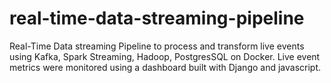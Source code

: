# real-time-data-streaming-pipeline
Real-Time Data streaming Pipeline to process and transform live events using Kafka, Spark Streaming, Hadoop, PostgresSQL on Docker. Live event metrics were monitored using a dashboard built with Django  and javascript.

